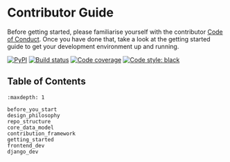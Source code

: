 # Contributor Guide

<!-- ```{important}
This guide is mainly for experienced Django developers that may wish to contribute to the development of the core FairDM framework. If you are looking for information on how to develop a FairDM-powered web application for your research community, please see the [Developer Guide](../app_development_guide/index.md).
``` -->

Before getting started, please familiarise yourself with the contributor [Code of Conduct](code_of_conduct.md). Once you have done that, take a look at the getting started guide to get your development environment up and running.

[![PyPI](https://badge.fury.io/py/fairdm.svg)](https://badge.fury.io/py/fairdm) 
[![Build status](https://travis-ci.org/SSJenny90/fairdm.svg?branch=master)](https://travis-ci.org/SSJenny90/fairdm) 
[![Code coverage](https://codecov.io/gh/SSJenny90/fairdm/branch/master/graph/badge.svg)](https://codecov.io/gh/SSJenny90/fairdm) 
[![Code style: black](https://img.shields.io/badge/code%20style-black-000000.svg)](https://github.com/ambv/black)


## Table of Contents

```{toctree}
:maxdepth: 1

before_you_start
design_philosophy
repo_structure
core_data_model
contribution_framework
getting_started
frontend_dev
django_dev
```
